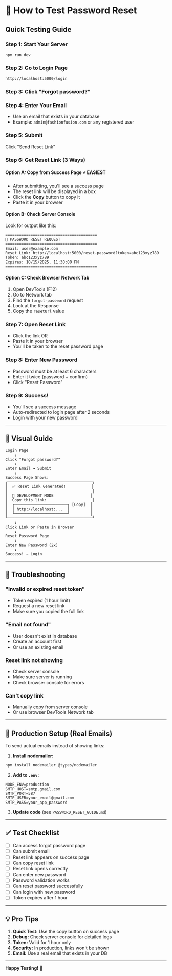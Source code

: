 # 🔐 How to Test Password Reset

## Quick Testing Guide

### **Step 1: Start Your Server**
```bash
npm run dev
```

### **Step 2: Go to Login Page**
```
http://localhost:5000/login
```

### **Step 3: Click "Forgot password?"**

### **Step 4: Enter Your Email**
- Use an email that exists in your database
- Example: `admin@fashionfusion.com` or any registered user

### **Step 5: Submit**
Click "Send Reset Link"

### **Step 6: Get Reset Link (3 Ways)**

#### **Option A: Copy from Success Page** ⭐ EASIEST
- After submitting, you'll see a success page
- The reset link will be displayed in a box
- Click the **Copy** button to copy it
- Paste it in your browser

#### **Option B: Check Server Console**
Look for output like this:
```
========================================
🔐 PASSWORD RESET REQUEST
========================================
Email: user@example.com
Reset Link: http://localhost:5000/reset-password?token=abc123xyz789
Token: abc123xyz789
Expires: 10/15/2025, 11:30:00 PM
========================================
```

#### **Option C: Check Browser Network Tab**
1. Open DevTools (F12)
2. Go to Network tab
3. Find the `forgot-password` request
4. Look at the Response
5. Copy the `resetUrl` value

### **Step 7: Open Reset Link**
- Click the link OR
- Paste it in your browser
- You'll be taken to the reset password page

### **Step 8: Enter New Password**
- Password must be at least 6 characters
- Enter it twice (password + confirm)
- Click "Reset Password"

### **Step 9: Success!**
- You'll see a success message
- Auto-redirected to login page after 2 seconds
- Login with your new password

---

## 🎯 Visual Guide

```
Login Page
    ↓
Click "Forgot password?"
    ↓
Enter Email → Submit
    ↓
Success Page Shows:
┌─────────────────────────────────────┐
│  ✅ Reset Link Generated!           │
│                                     │
│  🔧 DEVELOPMENT MODE                │
│  Copy this link:                    │
│  ┌───────────────────────┐ [Copy]  │
│  │ http://localhost:...  │         │
│  └───────────────────────┘         │
└─────────────────────────────────────┘
    ↓
Click Link or Paste in Browser
    ↓
Reset Password Page
    ↓
Enter New Password (2x)
    ↓
Success! → Login
```

---

## 🐛 Troubleshooting

### **"Invalid or expired reset token"**
- Token expired (1 hour limit)
- Request a new reset link
- Make sure you copied the full link

### **"Email not found"**
- User doesn't exist in database
- Create an account first
- Or use an existing email

### **Reset link not showing**
- Check server console
- Make sure server is running
- Check browser console for errors

### **Can't copy link**
- Manually copy from server console
- Or use browser DevTools Network tab

---

## 📧 Production Setup (Real Emails)

To send actual emails instead of showing links:

1. **Install nodemailer:**
```bash
npm install nodemailer @types/nodemailer
```

2. **Add to `.env`:**
```env
NODE_ENV=production
SMTP_HOST=smtp.gmail.com
SMTP_PORT=587
SMTP_USER=your_email@gmail.com
SMTP_PASS=your_app_password
```

3. **Update code** (see `PASSWORD_RESET_GUIDE.md`)

---

## ✅ Test Checklist

- [ ] Can access forgot password page
- [ ] Can submit email
- [ ] Reset link appears on success page
- [ ] Can copy reset link
- [ ] Reset link opens correctly
- [ ] Can enter new password
- [ ] Password validation works
- [ ] Can reset password successfully
- [ ] Can login with new password
- [ ] Token expires after 1 hour

---

## 💡 Pro Tips

1. **Quick Test:** Use the copy button on success page
2. **Debug:** Check server console for detailed logs
3. **Token:** Valid for 1 hour only
4. **Security:** In production, links won't be shown
5. **Email:** Use a real email that exists in your DB

---

**Happy Testing!** 🚀
